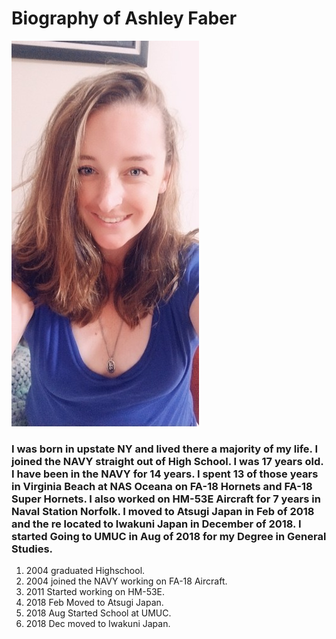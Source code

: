 # Biography of Ashley Faber

![Picture of myself](pic1e.jpg)


### I was born in upstate NY and lived there a majority of my life. I joined the NAVY straight out of High School. I was 17 years old. I have been in the NAVY for 14 years. I spent 13 of those years in Virginia Beach at NAS Oceana on FA-18 Hornets and FA-18 Super Hornets. I also worked on HM-53E Aircraft for 7 years in Naval Station Norfolk. I moved to Atsugi Japan in Feb of 2018 and the re located to Iwakuni Japan in December of 2018. I started Going to UMUC in Aug of 2018 for my Degree in General Studies. 

1. 2004 graduated Highschool.
1. 2004 joined the NAVY working on FA-18 Aircraft.
1. 2011 Started working on HM-53E.
1. 2018 Feb Moved to Atsugi Japan.
1. 2018 Aug Started School at UMUC.
1. 2018 Dec moved to Iwakuni Japan. 
